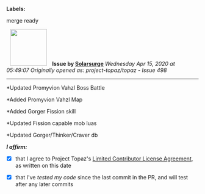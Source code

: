 **Labels:**

merge ready



<a href="https://github.com/Solarsurge"><img src="https://avatars0.githubusercontent.com/u/62639643?v=4" width="96" height="96" hspace="10"></img></a> **Issue by [Solarsurge](https://github.com/Solarsurge)**
_Wednesday Apr 15, 2020 at 05:49:07_
_Originally opened as: project-topaz/topaz - Issue 498_

----

*Updated Promyvion Vahzl Boss Battle
*Added Promyvion Vahzl Map
*Added Gorger Fission skill
*Updated Fission capable mob luas
*Updated Gorger/Thinker/Craver db

<!-- place 'x' mark between square [] brackets to affirm: -->
**_I affirm:_**
- [X] that I agree to Project Topaz's [Limited Contributor License Agreement](http://project-topaz.com/blob/release/CONTRIBUTOR_AGREEMENT.md), as written on this date
- [X] that I've _tested my code_ since the last commit in the PR, and will test after any later commits



